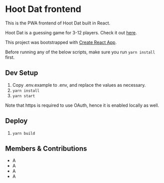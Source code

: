 # Hoot Dat frontend

This is the PWA frontend of Hoot Dat built in React.

Hoot Dat is a guessing game for 3-12 players. Check it out [here]().

This project was bootstrapped with [Create React App](https://github.com/facebook/create-react-app).

Before running any of the below scripts, make sure you run `yarn install` first.

## Dev Setup

1. Copy .env.example to .env, and replace the values as necessary.
2. `yarn install`
3. `yarn start`

Note that https is required to use OAuth, hence it is enabled locally as well.

## Deploy

1. `yarn build`

## Members & Contributions

- A
- A
- A
- A
